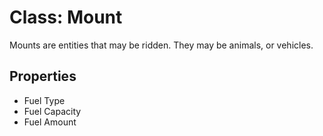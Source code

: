 # Class: Mount
Mounts are entities that may be ridden.
They may be animals, or vehicles.

## Properties
- Fuel Type
- Fuel Capacity
- Fuel Amount
